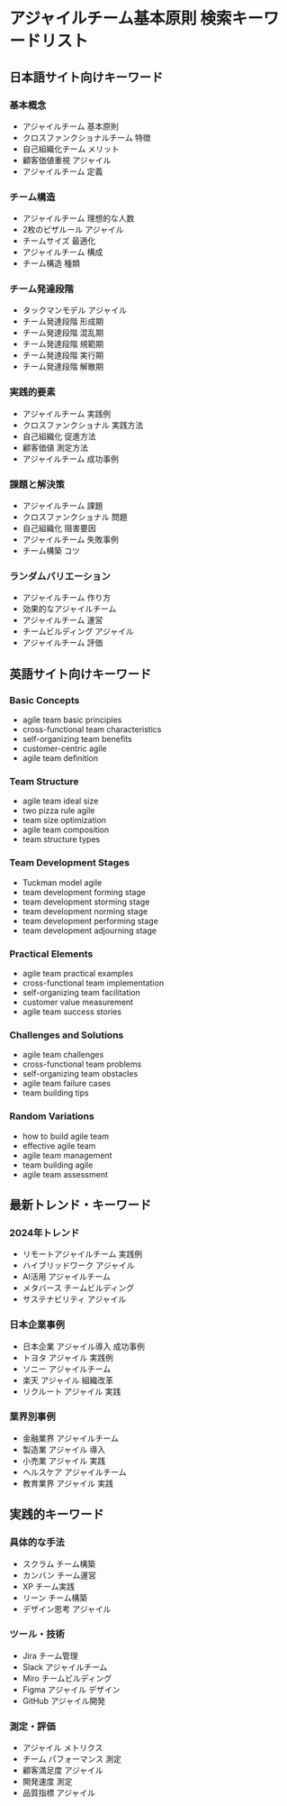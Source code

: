 # アジャイルチーム基本原則 検索キーワードリスト

## 日本語サイト向けキーワード
### 基本概念
- アジャイルチーム 基本原則
- クロスファンクショナルチーム 特徴
- 自己組織化チーム メリット
- 顧客価値重視 アジャイル
- アジャイルチーム 定義

### チーム構造
- アジャイルチーム 理想的な人数
- 2枚のピザルール アジャイル
- チームサイズ 最適化
- アジャイルチーム 構成
- チーム構造 種類

### チーム発達段階
- タックマンモデル アジャイル
- チーム発達段階 形成期
- チーム発達段階 混乱期
- チーム発達段階 規範期
- チーム発達段階 実行期
- チーム発達段階 解散期

### 実践的要素
- アジャイルチーム 実践例
- クロスファンクショナル 実践方法
- 自己組織化 促進方法
- 顧客価値 測定方法
- アジャイルチーム 成功事例

### 課題と解決策
- アジャイルチーム 課題
- クロスファンクショナル 問題
- 自己組織化 阻害要因
- アジャイルチーム 失敗事例
- チーム構築 コツ

### ランダムバリエーション
- アジャイルチーム 作り方
- 効果的なアジャイルチーム
- アジャイルチーム 運営
- チームビルディング アジャイル
- アジャイルチーム 評価

## 英語サイト向けキーワード
### Basic Concepts
- agile team basic principles
- cross-functional team characteristics
- self-organizing team benefits
- customer-centric agile
- agile team definition

### Team Structure
- agile team ideal size
- two pizza rule agile
- team size optimization
- agile team composition
- team structure types

### Team Development Stages
- Tuckman model agile
- team development forming stage
- team development storming stage
- team development norming stage
- team development performing stage
- team development adjourning stage

### Practical Elements
- agile team practical examples
- cross-functional team implementation
- self-organizing team facilitation
- customer value measurement
- agile team success stories

### Challenges and Solutions
- agile team challenges
- cross-functional team problems
- self-organizing team obstacles
- agile team failure cases
- team building tips

### Random Variations
- how to build agile team
- effective agile team
- agile team management
- team building agile
- agile team assessment

## 最新トレンド・キーワード
### 2024年トレンド
- リモートアジャイルチーム 実践例
- ハイブリッドワーク アジャイル
- AI活用 アジャイルチーム
- メタバース チームビルディング
- サステナビリティ アジャイル

### 日本企業事例
- 日本企業 アジャイル導入 成功事例
- トヨタ アジャイル 実践例
- ソニー アジャイルチーム
- 楽天 アジャイル 組織改革
- リクルート アジャイル 実践

### 業界別事例
- 金融業界 アジャイルチーム
- 製造業 アジャイル 導入
- 小売業 アジャイル 実践
- ヘルスケア アジャイルチーム
- 教育業界 アジャイル 実践

## 実践的キーワード
### 具体的な手法
- スクラム チーム構築
- カンバン チーム運営
- XP チーム実践
- リーン チーム構築
- デザイン思考 アジャイル

### ツール・技術
- Jira チーム管理
- Slack アジャイルチーム
- Miro チームビルディング
- Figma アジャイル デザイン
- GitHub アジャイル開発

### 測定・評価
- アジャイル メトリクス
- チーム パフォーマンス 測定
- 顧客満足度 アジャイル
- 開発速度 測定
- 品質指標 アジャイル 